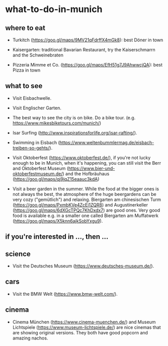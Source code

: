 # what-to-do-in-munich

## where to eat

- Turkitch (https://goo.gl/maps/9MV21qFdrffX4mGk8): best Döner in town

- Kaisergarten: traditional Bavarian Restaurant, try the Kaiserschmarrn and the Schweinebraten

- Pizzeria Mimme et Co. (https://goo.gl/maps/EfH51g7J9AhwwcjQA): best Pizza in town

## what to see

- Visit Eisbachwelle.

- Visit Englischer Garten.

- The best way to see the city is on bike. Do a bike tour. (e.g. https://www.mikesbiketours.com/munich/)

- Isar Surfing (http://www.inspirationsforlife.org/isar-rafting/).

- Swimming in Eisbach (https://www.weltenbummlermag.de/eisbach-treiben-so-gehts/).

- Visit Oktoberfest (https://www.oktoberfest.de/), if you're not lucky enough to be in Munich, when it's happening, you can still visit the Berr and Oktoberfest Museum (https://www.bier-und-oktoberfestmuseum.de/) and the Hofbräuhaus (https://goo.gl/maps/qj9jqZ15eaauc3kdA)

- Visit a beer garden in the summer. While the food at the bigger ones is not always the best, the atmosphere of the huge beergardens can be very cozy ("gemütlich") and relaxing. Biergarten am chinesischen Turm (https://goo.gl/maps/PxmbKVe4ZcEi1ZQR8) and Augustinerkeller (https://goo.gl/maps/6dXGcTPQc7KhDxdx7) are good ones. Very good food is available e.g. in a smaller one called Biergarten am Muffatwerk (https://goo.gl/maps/X5knn6ajkSobYxgu9).

## if you're interested in ..., then ...

## science

- Visit the Deutsches Museum (https://www.deutsches-museum.de/).

## cars

- Visit the BMW Welt (https://www.bmw-welt.com/).

## cinema

- Cinema München (https://www.cinema-muenchen.de/) and Museum Lichtspiele (https://www.museum-lichtspiele.de/) are nice cinemas that are showing original versions. They both have good popcorn and amazing nachos.
